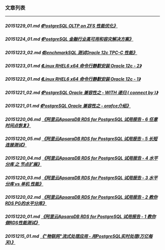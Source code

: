 ### 文章列表  
----  
##### 20151229_01.md   [《PostgreSQL OLTP on ZFS 性能优化》](20151229_01.md)  
##### 20151224_01.md   [《PostgreSQL 金融行业高可用和容灾解决方案》](20151224_01.md)  
##### 20151223_02.md   [《BenchmarkSQL 测试Oracle 12c TPC-C 性能》](20151223_02.md)  
##### 20151223_01.md   [《Linux RHEL6 x64 命令行静默安装 Oracle 12c - 2》](20151223_01.md)  
##### 20151222_01.md   [《Linux RHEL6 x64 命令行静默安装 Oracle 12c - 1》](20151222_01.md)  
##### 20151221_02.md   [《PostgreSQL Oracle 兼容性之 - WITH 递归 ( connect by )》](20151221_02.md)  
##### 20151221_01.md   [《PostgreSQL Oracle 兼容性之 - orafce介绍》](20151221_01.md)  
##### 20151220_06.md   [《阿里云ApsaraDB RDS for PostgreSQL 试用报告 - 6 任意时间点恢复》](20151220_06.md)  
##### 20151220_05.md   [《阿里云ApsaraDB RDS for PostgreSQL 试用报告 - 5 长短连接测试》](20151220_05.md)  
##### 20151220_04.md   [《阿里云ApsaraDB RDS for PostgreSQL 试用报告 - 4 水平分库 之 节点扩展》](20151220_04.md)  
##### 20151220_03.md   [《阿里云ApsaraDB RDS for PostgreSQL 试用报告 - 3 水平分库 vs 单机 性能》](20151220_03.md)  
##### 20151220_02.md   [《阿里云ApsaraDB RDS for PostgreSQL 试用报告 - 2 教你RDS PG的水平分库》](20151220_02.md)  
##### 20151220_01.md   [《阿里云ApsaraDB RDS for PostgreSQL 试用报告 - 1 教你做RDS性能测试》](20151220_01.md)  
##### 20151215_01.md   [《"物联网"流式处理应用 - 用PostgreSQL实时处理(万亿每天)》](20151215_01.md)  
